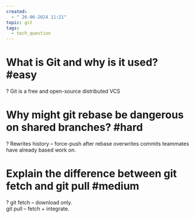```yaml
---
created:
  - " 26-06-2024 11:21"
topic: git
tags:
  - tech_question
---
```

# What is Git and why is it used? #easy
?
Git is a free and open-source distributed VCS
# Why might git rebase be dangerous on shared branches? #hard
?
Rewrites history – force-push after rebase overwrites commits teammates have already based work on.
# Explain the difference between git fetch and git pull #medium
?
git fetch – download only.  
git pull  – fetch + integrate.